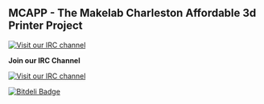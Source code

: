 MCAPP - The Makelab Charleston Affordable 3d Printer Project
----------------------
[![Visit our IRC channel](https://dl.dropboxusercontent.com/u/23537674/logo-400.png)](http://makelabcharleston.org/)

**Join our IRC Channel**

[![Visit our IRC channel](https://kiwiirc.com/buttons/irc.freenode.net/makelabcharleston.png)](https://kiwiirc.com/client/irc.freenode.net/?nick=morgan|?#makelabcharleston)

[![Bitdeli Badge](https://d2weczhvl823v0.cloudfront.net/angrychisel/makelab-chs-MCAPP/trend.png)](https://bitdeli.com/free "Bitdeli Badge")


